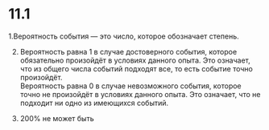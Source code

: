 # 11.1

1.Вероятность события — это число, которое обозначает степень.

2. Вероятность равна 1 в случае достоверного события, которое обязательно произойдёт в условиях данного опыта.  Это означает, что из общего числа событий подходят все, то есть событие точно произойдёт.  
Вероятность равна 0 в случае невозможного события, которое точно не произойдёт в условиях данного опыта.  Это означает, что не подходит ни одно из имеющихся событий.

3. 200% не может быть
